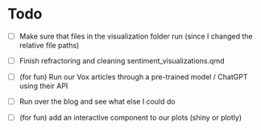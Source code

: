 

# Todo

- [ ] Make sure that files in the visualization folder run (since I changed the relative file paths)
- [ ] Finish refractoring and cleaning sentiment_visualizations.qmd
- [ ] (for fun) Run our Vox articles through a pre-trained model / ChatGPT using their API

- [ ] Run over the blog and see what else I could do
- [ ] (for fun) add an interactive component to our plots (shiny or plotly)
